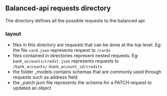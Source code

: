 ## Balanced-api requests directory

The directory defines all the possible requests to the balanced api.

### layout
  * files in this directory are requests that can be done at the top level.  Eg: the file `card.json` represents request to `/cards`
  * files contained in directories represent nested requests. Eg: `bank_accounts/credit.json` represents requests to `/bank_accounts/:bank_account_id/credits`
  * the folder _models contains schemas that are commonly used through requests such as address field
  * the _patch.json file represents the schema for a PATCH request to updated an object
